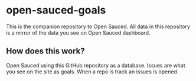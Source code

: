 # open-sauced-goals

This is the companion repository to Open Sauced. All data in this repository is a mirror of the data you see on Open Sauced dashboard.

## How does this work?
Open Sauced using this GitHub repository as a database. Issues are what you see on the site as goals. When a repo is track an issues is opened. 
